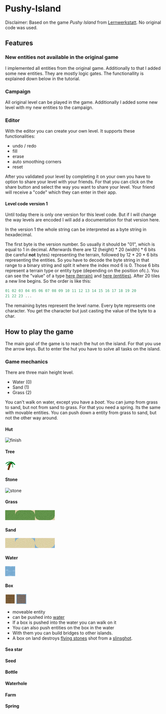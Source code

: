 # Pushy-Island

Disclaimer: Based on the game _Pushy Island_ from <a href="http://www.lws9.de/">Lernwerkstatt</a>. No original code was used.

## Features

### New entities not available in the original game

I implemented all entities from the original game. Additionally to that I added some new entities. They are mostly logic gates. The functionallity is explained down below in the tutorial.

### Campaign

All original level can be played in the game. Additionally I added some new level with my new entities to the campaign.

### Editor

With the editor you can create your own level. It supports these functionalities:

- undo / redo
- fill
- erase
- auto smoothing corners
- reset

After you validated your level by completing it on your own you have to option to share your level with your friends. For that you can click on the share button and select the way you want to share your level. Your friend will receive a "code" which they can enter in their app.

#### Level code version 1

Until today there is only one version for this level code. But if I will change the way levels are encoded I will add a documentation for that version here.

In the version 1 the whole string can be interpreted as a byte string in hexadecimal.

The first byte is the version number. So usually it should be "01", which is equal to 1 in decimal. Afterwards there are 12 (height) * 20 (width) * 6 bits (be careful __not__ bytes) representing the terrain, followed by 12 * 20 * 6 bits representing the entities. So you have to decode the byte string in that range to a binary string and split it where the index mod 6 is 0. Those 6 bits represent a terrain type or entity type (depending on the position ofc.). You can see the "value" of a type <a href="https://github.com/SoWieMarkus/Pushy-Island/blob/main/app/src/main/java/markus/wieland/pushygame/engine/level/TerrainType.java">here (terrain)</a> and <a href="https://github.com/SoWieMarkus/Pushy-Island/blob/main/app/src/main/java/markus/wieland/pushygame/engine/level/EntityType.java">here (entities)</a>. After 20 tiles a new line begins. So the order is like this:

```javascript
01 02 03 04 05 06 07 08 09 10 11 12 13 14 15 16 17 18 19 20
21 22 23 ...
```

The remaining bytes represent the level name. Every byte represents one character. You get the character but just casting the value of the byte to a char.

## How to play the game

The main goal of the game is to reach the hut on the island. For that you use the arrow keys. But to enter the hut you have to solve all tasks on the island.

### Game mechanics

There are three main height level.
- Water (0)
- Sand (1)
- Grass (2)

You can't walk on water, except you have a *boat*. You can jump from grass to sand, but not from sand to grass. For that you need a spring. Its the same with movable entities. You can push down a entity from grass to sand, but not the other way around.

#### Hut

<img src="https://github.com/SoWieMarkus/Pushy-Island/blob/main/app/src/main/res/drawable/finish.png" alt="finish">

#### Tree

<img src="https://github.com/SoWieMarkus/Pushy-Island/blob/main/app/src/main/res/drawable/tree.png" alt="tree">

#### Stone

<img src="https://github.com/SoWieMarkus/Pushy-Island/blob/main/app/src/main/res/drawable/stone.png" alt="stone">

#### Grass

<img src="https://github.com/SoWieMarkus/Pushy-Island/blob/main/app/src/main/res/drawable/grass.png" alt="grass"><img src="https://github.com/SoWieMarkus/Pushy-Island/blob/main/app/src/main/res/drawable/grass_top_left.png" alt="grass_top_left"><img src="https://github.com/SoWieMarkus/Pushy-Island/blob/main/app/src/main/res/drawable/grass_top_right.png" alt="grass_top_right"><img src="https://github.com/SoWieMarkus/Pushy-Island/blob/main/app/src/main/res/drawable/grass_bottom_left.png" alt="grass_bottom_left"><img src="https://github.com/SoWieMarkus/Pushy-Island/blob/main/app/src/main/res/drawable/grass_bottom_right.png" alt="grass_bottom_right">

#### Sand

<img src="https://github.com/SoWieMarkus/Pushy-Island/blob/main/app/src/main/res/drawable/sand.png" alt="sand"><img src="https://github.com/SoWieMarkus/Pushy-Island/blob/main/app/src/main/res/drawable/sand_top_left.png" alt="sand_top_left"><img src="https://github.com/SoWieMarkus/Pushy-Island/blob/main/app/src/main/res/drawable/sand_top_right.png" alt="sand_top_right"><img src="https://github.com/SoWieMarkus/Pushy-Island/blob/main/app/src/main/res/drawable/sand_bottom_left.png" alt="sand_bottom_left"><img src="https://github.com/SoWieMarkus/Pushy-Island/blob/main/app/src/main/res/drawable/sand_bottom_right.png" alt="sand_bottom_right">

#### Water

<img src="https://github.com/SoWieMarkus/Pushy-Island/blob/main/app/src/main/res/drawable/water.png" alt="water">

#### Box

<img src="https://github.com/SoWieMarkus/Pushy-Island/blob/main/app/src/main/res/drawable/box.png" alt="box"> <img src="https://github.com/SoWieMarkus/Pushy-Island/blob/main/app/src/main/res/drawable/box_water.png" alt="box_water">

- moveable entity
- can be pushed into [water](#water)
- If a box is pushed into the water you can walk on it
- You can also push entities on the box in the water
- With them you can build bridges to other islands.
- A box on land destroys [flying stones](#shot) shot from a [slinsghot](#slinsghot). 

#### Sea star

#### Seed

#### Bottle

#### Waterhole

#### Farm

#### Spring




